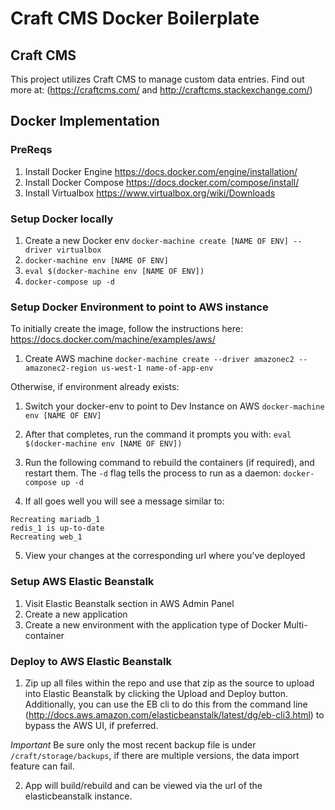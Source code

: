 # Craft CMS Docker Boilerplate

## Craft CMS

This project utilizes Craft CMS to manage custom data entries. Find out more at: (https://craftcms.com/ and http://craftcms.stackexchange.com/)

## Docker Implementation

### PreReqs

1. Install Docker Engine https://docs.docker.com/engine/installation/
2. Install Docker Compose https://docs.docker.com/compose/install/
3. Install Virtualbox https://www.virtualbox.org/wiki/Downloads

### Setup Docker locally

1. Create a new Docker env `docker-machine create [NAME OF ENV] --driver virtualbox`
2. `docker-machine env [NAME OF ENV]`
3. `eval $(docker-machine env [NAME OF ENV])`
4. `docker-compose up -d`

### Setup Docker Environment to point to AWS instance

To initially create the image, follow the instructions here: https://docs.docker.com/machine/examples/aws/

1. Create AWS machine
`docker-machine create --driver amazonec2 --amazonec2-region us-west-1 name-of-app-env`

Otherwise, if environment already exists:

1. Switch your docker-env to point to Dev Instance on AWS
`docker-machine env [NAME OF ENV]`

2. After that completes, run the command it prompts you with:
`eval $(docker-machine env [NAME OF ENV])`

3. Run the following command to rebuild the containers (if required), and restart them. The `-d` flag tells the process to run as a daemon:
`docker-compose up -d`

4. If all goes well you will see a message similar to:

```
Recreating mariadb_1
redis_1 is up-to-date
Recreating web_1
```

5. View your changes at the corresponding url where you've deployed

### Setup AWS Elastic Beanstalk
1. Visit Elastic Beanstalk section in AWS Admin Panel
2. Create a new application
3. Create a new environment with the application type of Docker Multi-container

### Deploy to AWS Elastic Beanstalk
1. Zip up all files within the repo and use that zip as the source to upload into Elastic Beanstalk by clicking the Upload and Deploy button. Additionally, you can use the EB cli to do this from the command line (http://docs.aws.amazon.com/elasticbeanstalk/latest/dg/eb-cli3.html) to bypass the AWS UI, if preferred.

*Important* Be sure only the most recent backup file is under `/craft/storage/backups`, if there are multiple versions, the data import feature can fail.

2. App will build/rebuild and can be viewed via the url of the elasticbeanstalk instance.
